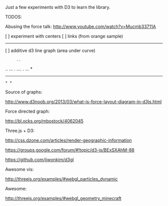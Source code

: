 Just a few experiments with D3 to learn the library. 

TODOS:

Abusing the force talk:
 http://www.youtube.com/watch?v=Mucmb33711A


[ ] experiment with  centers
[ ]  links (from orange sample)


-------
[ ] additive d3 line graph (area under curve)

         ..
..    ...  . 
  ....       . ...
 *
*  *   * 
    * * 
  

Source of graphs:

http://www.d3noob.org/2013/03/what-is-force-layout-diagram-in-d3js.html


Force directed graph:

http://bl.ocks.org/mbostock/4062045



Three.js + D3:

http://css.dzone.com/articles/render-geographic-information

https://groups.google.com/forum/#!topic/d3-js/BExSXAhM-88


https://github.com/jiwonkim/d3gl


Awesome vis:


http://threejs.org/examples/#webgl_particles_dynamic


Awesome:

http://threejs.org/examples/#webgl_geometry_minecraft 




